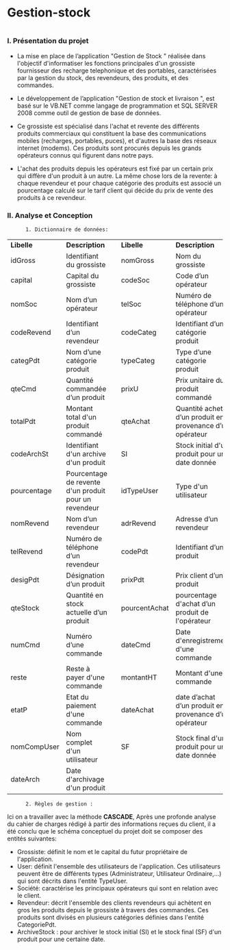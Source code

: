 # Gestion-stock
# 
<h3>I.	Présentation du projet</h3>

* La mise en place de l’application  "Gestion de Stock " réalisée dans l'objectif d'informatiser les fonctions principales d'un grossiste fournisseur des recharge telephonique et des portables, caractérisées par la gestion du stock, des revendeurs, des produits, et des commandes.

 * Le développement de l’application "Gestion de stock et livraison ", est basé sur le  VB.NET comme langage de programmation  et SQL SERVER 2008 comme outil de gestion de base de données.

 * Ce grossiste est spécialisé dans l'achat et revente des différents produits commerciaux qui constituent la base des communications mobiles (recharges, portables, puces), et d'autres la base des réseaux internet (modems). Ces produits sont procurés depuis les grands opérateurs connus qui figurent dans notre pays.
 
  * L'achat des produits depuis les opérateurs est fixé par un certain prix qui diffère d'un produit à un autre. La même chose lors de la revente: à chaque revendeur et pour chaque catégorie des produits est associé un pourcentage calculé sur le tarif client qui décide du prix de vente des produits à ce revendeur.
  
  <h3>II. Analyse et Conception</h3>
  
          1. Dictionnaire de données:
          
<table>
       <tr>
        <td><b>Libelle </b></td>
        <td><b>Description </b></td>
        <td> </td>
        <td><b>Libelle </b></td>
        <td><b>Description </b></td>
       </tr>
       <tr>
        <td>idGross  </td>
        <td>Identifiant du grossiste </td>
        <td> </td>
        <td>nomGross  </td>
        <td>Nom du grossiste  </td>
       </tr>
       <tr>
        <td>capital  </td>
        <td>Capital du grossiste  </td>
        <td> </td>
        <td>codeSoc </td>
        <td>Code d’un opérateur  </td>
       </tr>
       <tr>
        <td>nomSoc   </td>
        <td>Nom d’un opérateur  </td>
        <td> </td>
        <td>telSoc </td>
        <td>Numéro de téléphone d’un opérateur  </td>
       </tr>
       <tr>
        <td>codeRevend  </td>
        <td>Identifiant d’un revendeur  </td>
        <td> </td>
        <td>codeCateg </td>
        <td>Identifiant d’une catégorie produit </td>
       </tr>
       <tr>
        <td>categPdt  </td>
        <td>Nom d’une catégorie produit  </td>
        <td> </td>
        <td>typeCateg </td>
        <td>Type d’une catégorie produit </td>
       </tr>
       <tr>
        <td>qteCmd  </td>
        <td>Quantité commandée d’un produit </td>
        <td> </td>
        <td>prixU </td>
        <td>Prix unitaire du produit commandé </td>
       </tr>
       <tr>
        <td>totalPdt  </td>
        <td>Montant total d'un produit commandé </td>
        <td> </td>
        <td>qteAchat </td>
        <td>Quantité achetée d’un produit en provenance d’un opérateur </td>
       </tr>
       <tr>
        <td>codeArchSt </td>
        <td>Identifiant d'un archive d'un produit </td>
        <td> </td>
        <td>SI </td>
        <td>Stock initial d'un produit pour une date donnée </td>
       </tr>
       <tr>
        <td>pourcentage </td>
        <td>Pourcentage de revente d'un produit pour un revendeur </td>
        <td> </td>
        <td>idTypeUser </td>
        <td>Type d'un utilisateur </td>
       </tr>
       <tr>
        <td>nomRevend </td>
        <td>Nom d’un revendeur </td>
        <td> </td>
        <td>adrRevend </td>
        <td>Adresse d’un revendeur </td>
       </tr>
       <tr>
        <td>telRevend </td>
        <td>Numéro de téléphone d’un revendeur </td>
        <td> </td>
        <td>codePdt </td>
        <td>Identifiant d’un produit </td>
       </tr>
       <tr>
        <td>desigPdt </td>
        <td>Désignation d’un produit </td>
        <td> </td>
        <td>prixPdt </td>
        <td>Prix client d’un produit </td>
       </tr>
       <tr>
        <td>qteStock </td>
        <td>Quantité en stock actuelle d’un produit </td>
        <td> </td>
        <td>pourcentAchat </td>
        <td>pourcentage d'achat d’un produit de l'opérateur </td>
       </tr>
       <tr>
        <td>numCmd </td>
        <td>Numéro d’une commande </td>
        <td> </td>
        <td>dateCmd </td>
        <td>Date d'enregistrement d'une commande </td>
       </tr>
       <tr>
        <td>reste </td>
        <td>Reste à payer d'une commande </td>
        <td> </td>
        <td>montantHT </td>
        <td>Montant d'une commande </td>
       </tr>
       <tr>
        <td>etatP </td>
        <td>Etat du paiement d'une commande </td>
        <td> </td>
        <td>dateAchat </td>
        <td>date d’achat d’un produit en provenance d’un opérateur </td>
       </tr>
       <tr>
        <td>nomCompUser </td>
        <td>Nom complet d'un utilisateur </td>
        <td> </td>
        <td>SF </td>
        <td>Stock final d'un produit pour une date donnée </td>
       </tr>
        <tr>
        <td>dateArch </td>
        <td>Date d'archivage d'un produit </td>
        <td> </td>
        <td> </td>
        <td> </td>
       </tr>
      
</table>
  
          2. Règles de gestion :
  Ici on a travailler avec la méthode <b>CASCADE</b>, Après une profonde analyse du cahier de charges rédigé à partir des informations reçues du client, il a été conclu que le schéma conceptuel du projet doit se composer des entités suivantes: 

 * Grossiste: définit le nom et le capital du futur propriétaire de l'application.
 * User: définit l'ensemble des utilisateurs de l'application. Ces utilisateurs peuvent être de différents types (Administrateur, Utilisateur Ordinaire,...) qui sont décrits dans l'entité TypeUser.
 * Société: caractérise les principaux opérateurs qui sont en relation avec le client.
 * Revendeur: décrit l'ensemble des clients revendeurs qui achètent en gros les produits depuis le grossiste à travers des commandes. Ces produits sont divisés en plusieurs catégories définies dans l'entité CategoriePdt.
 * ArchiveStock : pour archiver le stock initial (SI) et le stock final (SF) d'un produit pour une certaine date.
